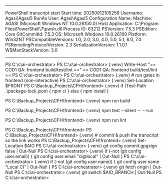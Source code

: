 **********************
PowerShell transcript start
Start time: 20250912105256
Username: Agasi\Agasi5
RunAs User: Agasi\Agasi5
Configuration Name: 
Machine: AGASI (Microsoft Windows NT 10.0.26100.0)
Host Application: C:\Program Files\PowerShell\7\pwsh.dll
Process ID: 63212
PSVersion: 7.5.3
PSEdition: Core
GitCommitId: 7.5.3
OS: Microsoft Windows 10.0.26100
Platform: Win32NT
PSCompatibleVersions: 1.0, 2.0, 3.0, 4.0, 5.0, 5.1, 6.0, 7.0
PSRemotingProtocolVersion: 2.3
SerializationVersion: 1.1.0.1
WSManStackVersion: 3.0
**********************
PS C:\c\ai-orchestrator>
PS C:\c\ai-orchestrator>
(.venv) Write-Host "== COD1 QA: frontend build/test/lint =="
== COD1 QA: frontend build/test/lint ==
PS C:\c\ai-orchestrator>
PS C:\c\ai-orchestrator>
(.venv) # run gates in frontend (non-interactive)
PS C:\c\ai-orchestrator>
(.venv) Set-Location $FRONT
PS C:\Backup_Projects\CFH\frontend>
(.venv) if (Test-Path .\package-lock.json) { npm ci } else { npm install }

PS C:\Backup_Projects\CFH\frontend>
(.venv) npm run build

PS C:\Backup_Projects\CFH\frontend>
(.venv) npm test --silent -- --run

PS C:\Backup_Projects\CFH\frontend>
(.venv) npm run lint

PS C:\Backup_Projects\CFH\frontend>
PS C:\Backup_Projects\CFH\frontend>
(.venv) # commit & push the transcript so the link works
PS C:\Backup_Projects\CFH\frontend>
(.venv) Set-Location $AIO
PS C:\c\ai-orchestrator>
(.venv) git config commit.gpgsign false | Out-Null
PS C:\c\ai-orchestrator>
(.venv) if (-not (git config user.email)) { git config user.email "ci@local" | Out-Null }
PS C:\c\ai-orchestrator>
(.venv) if (-not (git config user.name))  { git config user.name  "Local CI" | Out-Null }
PS C:\c\ai-orchestrator>
(.venv) git fetch origin | Out-Null
PS C:\c\ai-orchestrator>
(.venv) git switch $AIO_BRANCH | Out-Null
PS C:\c\ai-orchestrator>
